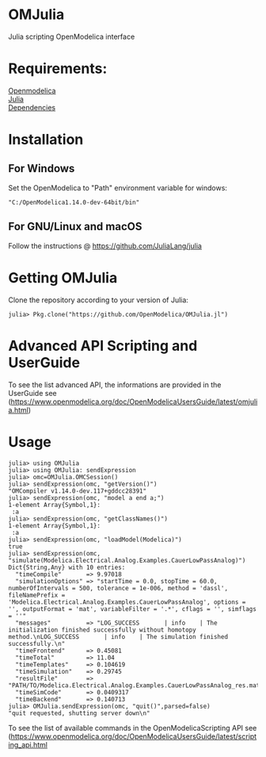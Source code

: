 # OMJulia
Julia scripting OpenModelica interface

# Requirements:
[Openmodelica](https://www.openmodelica.org/)<br>
[Julia](https://julialang.org/)<br>
[Dependencies](Project.toml)

# Installation
## For Windows
Set the OpenModelica to "Path" environment variable for windows:
```
"C:/OpenModelica1.14.0-dev-64bit/bin"
```
## For GNU/Linux and macOS
Follow the instructions @ https://github.com/JuliaLang/julia

# Getting OMJulia
Clone the repository according to your version of Julia:
```
julia> Pkg.clone("https://github.com/OpenModelica/OMJulia.jl")
```

# Advanced API Scripting and UserGuide

To see the list advanced API, the informations are provided in the UserGuide see
(https://www.openmodelica.org/doc/OpenModelicaUsersGuide/latest/omjulia.html)

# Usage
```
julia> using OMJulia
julia> using OMJulia: sendExpression
julia> omc=OMJulia.OMCSession()
julia> sendExpression(omc, "getVersion()")
"OMCompiler v1.14.0-dev.117+gddcc28391"
julia> sendExpression(omc, "model a end a;")
1-element Array{Symbol,1}:
 :a
julia> sendExpression(omc, "getClassNames()")
1-element Array{Symbol,1}:
 :a
julia> sendExpression(omc, "loadModel(Modelica)")
true
julia> sendExpression(omc, "simulate(Modelica.Electrical.Analog.Examples.CauerLowPassAnalog)")
Dict{String,Any} with 10 entries:
  "timeCompile"       => 9.97018
  "simulationOptions" => "startTime = 0.0, stopTime = 60.0, numberOfIntervals = 500, tolerance = 1e-006, method = 'dassl', fileNamePrefix = 'Modelica.Electrical.Analog.Examples.CauerLowPassAnalog', options = '', outputFormat = 'mat', variableFilter = '.*', cflags = '', simflags = ''"
  "messages"          => "LOG_SUCCESS       | info    | The initialization finished successfully without homotopy method.\nLOG_SUCCESS       | info    | The simulation finished successfully.\n"
  "timeFrontend"      => 0.45081
  "timeTotal"         => 11.04
  "timeTemplates"     => 0.104619
  "timeSimulation"    => 0.29745
  "resultFile"        => "PATH/TO/Modelica.Electrical.Analog.Examples.CauerLowPassAnalog_res.mat"
  "timeSimCode"       => 0.0409317
  "timeBackend"       => 0.140713
julia> OMJulia.sendExpression(omc, "quit()",parsed=false)
"quit requested, shutting server down\n"
```

To see the list of available commands in the OpenModelicaScripting API see (https://www.openmodelica.org/doc/OpenModelicaUsersGuide/latest/scripting_api.html
